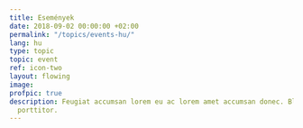 ```yaml
---
title: Események
date: 2018-09-02 00:00:00 +02:00
permalink: "/topics/events-hu/"
lang: hu
type: topic
topic: event
ref: icon-two
layout: flowing
image: 
profpic: true
description: Feugiat accumsan lorem eu ac lorem amet accumsan donec. Blandit orci
  porttitor.
---
```


